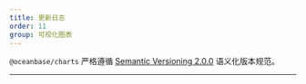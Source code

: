 ```yaml
---
title: 更新日志
order: 11
group: 可视化图表
---
```


`@oceanbase/charts` 严格遵循 [Semantic Versioning 2.0.0](http://semver.org/lang/zh-CN/) 语义化版本规范。

---
